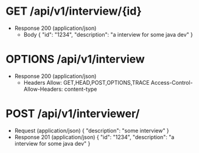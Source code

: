 # GET /api/v1/interview/{id}
* Response 200 (application/json)
  * Body
  {
  "id": "1234",
  "description": "a interview for some java dev"
  }

# OPTIONS /api/v1/interview
+ Response 200 (application/json)
     + Headers
     Allow: GET,HEAD,POST,OPTIONS,TRACE
     Access-Control-Allow-Headers: content-type
          
# POST /api/v1/interviewer/
+ Request (application/json)
            {
                "description": "some interview"
            }
+ Response 201 (application/json)
           {
             "id": "1234",
             "description": "a interview for some java dev"
           }
